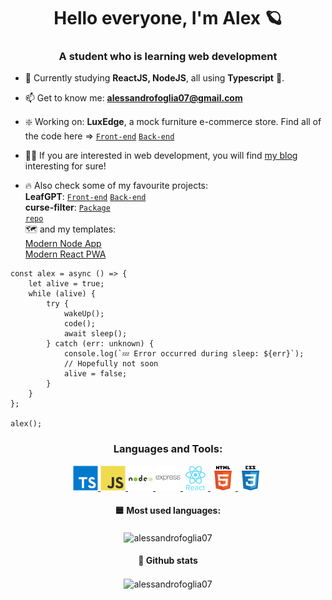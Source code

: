 <h1 align="center">Hello everyone, I'm Alex 🪐</h1>

<h3 align="center">A student who is learning web development</h3>

- 🌱 Currently studying **ReactJS, NodeJS**, all using **Typescript** 💙.

- 📫 Get to know me: **alessandrofoglia07@gmail.com**

- ❇️ Working on: **LuxEdge**, a mock furniture e-commerce store. Find all of the code here => <code>[Front-end](https://github.com/alessandrofoglia07/LuxEdge-FE)</code> <code>[Back-end](https://github.com/alessandrofoglia07/LuxEdge-BE)</code>

- 🧙‍♂️ If you are interested in web development, you will find [my blog](https://dev.to/alessandrofoglia07) interesting for sure!

- 🔥 Also check some of my favourite projects: <br> **LeafGPT**: <code>[Front-end](https://github.com/alessandrofoglia07/LeafGPT-FE)</code>  <code>[Back-end](https://github.com/alessandrofoglia07/LeafGPT-BE)</code> <br> **curse-filter**: <code>[Package repo](https://github.com/alessandrofoglia07/curse-filter)</code> <br> 🗺️ and my templates: <br> [Modern Node App](https://github.com/alessandrofoglia07/create-modern-node-app) <br> [Modern React PWA](https://github.com/alessandrofoglia07/create-modern-react-pwa)

```
const alex = async () => {
    let alive = true;
    while (alive) {
        try {
            wakeUp();
            code();
            await sleep();
        } catch (err: unknown) {
            console.log(`💤 Error occurred during sleep: ${err}`);
            // Hopefully not soon
            alive = false;
        }
    }
};

alex();
  ```
<h3 align="center">Languages and Tools:</h3>
<p align="center">
    <a href="https://www.typescriptlang.org/" target="_blank" rel="noreferrer"> <img src="https://raw.githubusercontent.com/devicons/devicon/master/icons/typescript/typescript-original.svg" alt="typescript" width="40" height="40"/> </a> 
    <a href="https://developer.mozilla.org/en-US/docs/Web/JavaScript" target="_blank" rel="noreferrer"> <img src="https://raw.githubusercontent.com/devicons/devicon/master/icons/javascript/javascript-original.svg" alt="javascript" width="40" height="40"/> </a> 
    <a href="https://nodejs.org" target="_blank" rel="noreferrer"> <img src="https://raw.githubusercontent.com/devicons/devicon/master/icons/nodejs/nodejs-original-wordmark.svg" alt="nodejs" width="40" height="40"/> </a> 
    <a href="https://expressjs.com" target="_blank" rel="noreferrer"> <img src="https://raw.githubusercontent.com/devicons/devicon/master/icons/express/express-original-wordmark.svg" alt="express" width="40" height="40"/> </a> 
    <a href="https://reactjs.org/" target="_blank" rel="noreferrer"> <img src="https://raw.githubusercontent.com/devicons/devicon/master/icons/react/react-original-wordmark.svg" alt="react" width="40" height="40"/> </a>
    <a href="https://www.w3.org/html/" target="_blank" rel="noreferrer"> <img src="https://raw.githubusercontent.com/devicons/devicon/master/icons/html5/html5-original-wordmark.svg" alt="html5" width="40" height="40"/> </a> 
    <a href="https://www.w3schools.com/css/" target="_blank" rel="noreferrer"> <img src="https://raw.githubusercontent.com/devicons/devicon/master/icons/css3/css3-original-wordmark.svg" alt="css3" width="40" height="40"/> </a> 
</p>

<h4 align="center"> 🟦 Most used languages: </h4>
<p align="center"><img align="center" src="https://github-readme-stats.vercel.app/api/top-langs?username=alessandrofoglia07&show_icons=true&locale=en&layout=compact" alt="alessandrofoglia07" /></p>

<h4 align="center"> 📖 Github stats </h4>
<p align="center"><img align="center" src="https://github-readme-streak-stats.herokuapp.com/?user=alessandrofoglia07&" alt="alessandrofoglia07" /></p>
